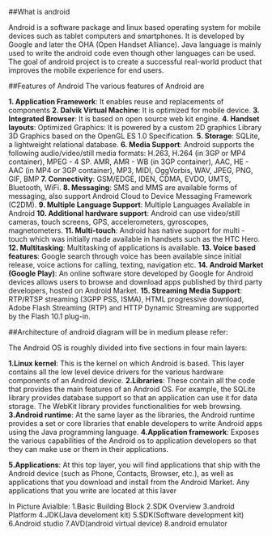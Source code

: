 ##What is android

Android is a software package and linux based operating system for mobile devices such as tablet computers and smartphones.
It is developed by Google and later the OHA (Open Handset Alliance). Java language is mainly used to write the android code even though other languages can be used.
The goal of android project is to create a successful real-world product that improves the mobile experience for end users.

##Features of Android
The various features of Android are

**1. Application Framework**: It enables reuse and replacements of components
**2. Dalvik Virtual Machine**: It is optimized for mobile device.
**3. Integrated Browser**: It is based on open source web kit engine.
**4. Handset layouts**: Optimized Graphics: It is powered by a custom 2D graphics
Library 3D Graphics based on the OpenGL ES 1.0 Specification.
**5. Storage**: SQLite, a lightweight relational database.
**6. Media Support**: Android supports the following audio/video/still media formats:
H.263, H.264 (in 3GP or MP4 container), MPEG - 4 SP. AMR, AMR - WB (in 3GP
container), AAC, HE - AAC (in MP4 or 3GP container), MP3, MIDI, OggVorbis,
WAV, JPEG, PNG, GIF, BMP
**7. Connectivity**: GSM/EDGE, IDEN, CDMA, EVDO, UMTS, Bluetooth, WiFi.
**8. Messaging**: SMS and MMS are available forms of messaging, also support
Android Cloud to Device Messaging Framework (C2DM).
**9. Multiple Language Support**: Multiple Languages Available in Android
**10. Additional hardware support**: Android can use video/still cameras, touch
screens, GPS, accelerometers, gyroscopes, magnetometers.
**11. Multi-touch**: Android has native support for multi - touch which was initially
made available in handsets such as the HTC Hero.
**12. Multitasking**: Multitasking of applications is available.
**13. Voice based features**: Google search through voice has been available since
initial release, voice actions for calling, texting, navigation etc.
**14. Android Market (Google Play)**: An online software store developed by Google for
Android devices allows users to browse and download apps published by third
party developers, hosted on Android Market.
**15. Streaming Media Support**: RTP/RTSP streaming (3GPP PSS, ISMA), HTML
progressive download, Adobe Flash Streaming (RTP) and HTTP Dynamic
Streaming are supported by the Flash 10.1 plug-in.

##Architecture of android
diagram will be in medium please refer:

The Android OS is roughly divided into five sections in four main layers:

**1.Linux kernel**: This is the kernel on which Android is based. This layer contains all
the low level device drivers for the various hardware components of an Android
device.
**2.Libraries**: These contain all the code that provides the main features of an
Android OS. For example, the SQLite library provides database support so that an
application can use it for data storage. The WebKit library provides functionalities for web browsing.
**3.Android runtime**: At the same layer as the libraries, the Android runtime
provides a set or core libraries that enable developers to write Android apps
using the Java programming language.
**4.Application framework**: Exposes the various capabilities of the Android os to
application developers so that they can make use or them in their applications.

**5.Applications**: At this top layer, you will find applications that ship with the
Android device (such as Phone, Contacts, Browser, etc.), as well as applications
that you download and install from the Android Market. Any applications that
you write are located at this laver

In Picture Avialble:
1.Basic Building Block
2.SDK Overview
3.android Platform
4.JDK(Java develoment kit)
5.SDK(Software development kit)
6.Android studio
7.AVD(android virtual device)
8.android emulator
